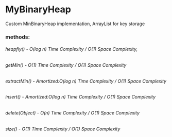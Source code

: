 # MyBinaryHeap

Custom MinBinaryHeap implementation, ArrayList for key storage

### methods:
###### heapfiy() -  O(log n) Time Complexity / O(1) Space Complexity, 
###### getMin() - O(1) Time Complexity / O(1) Space Complexity
###### extractMin() - Amortized:O(log n) Time Complexity / O(1) Space Complexity
###### insert() -  Amortized:O(log n) Time Complexity / O(1) Space Complexity 
###### delete(Object) - O(n) Time Complexity / O(1) Space Complexity 
###### size() - O(1) Time Complexity / O(1) Space Complexity